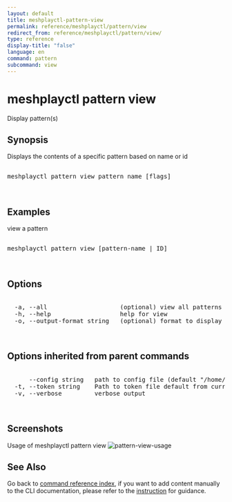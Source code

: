 ```yaml
---
layout: default
title: meshplayctl-pattern-view
permalink: reference/meshplayctl/pattern/view
redirect_from: reference/meshplayctl/pattern/view/
type: reference
display-title: "false"
language: en
command: pattern
subcommand: view
---
```


# meshplayctl pattern view

Display pattern(s)

## Synopsis

Displays the contents of a specific pattern based on name or id
<pre class='codeblock-pre'>
<div class='codeblock'>
meshplayctl pattern view pattern name [flags]

</div>
</pre> 

## Examples

view a pattern
<pre class='codeblock-pre'>
<div class='codeblock'>
meshplayctl pattern view [pattern-name | ID]

</div>
</pre> 

## Options

<pre class='codeblock-pre'>
<div class='codeblock'>
  -a, --all                    (optional) view all patterns available
  -h, --help                   help for view
  -o, --output-format string   (optional) format to display in [json|yaml] (default "yaml")

</div>
</pre>

## Options inherited from parent commands

<pre class='codeblock-pre'>
<div class='codeblock'>
      --config string   path to config file (default "/home/runner/.meshplay/config.yaml")
  -t, --token string    Path to token file default from current context
  -v, --verbose         verbose output

</div>
</pre>

## Screenshots

Usage of meshplayctl pattern view
![pattern-view-usage](/assets/img/meshplayctl/patternView.png)

## See Also

Go back to [command reference index](/reference/meshplayctl/), if you want to add content manually to the CLI documentation, please refer to the [instruction](/project/contributing/contributing-cli#preserving-manually-added-documentation) for guidance.

